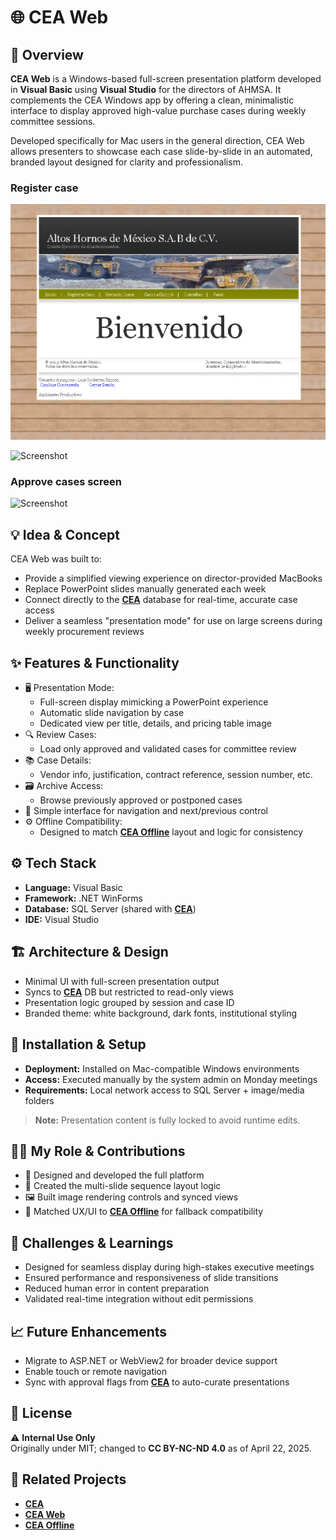 # 🌐 CEA Web

## 🧭 Overview
**CEA Web** is a Windows-based full-screen presentation platform developed in **Visual Basic** using **Visual Studio** for the directors of AHMSA. It complements the CEA Windows app by offering a clean, minimalistic interface to display approved high-value purchase cases during weekly committee sessions.

Developed specifically for Mac users in the general direction, CEA Web allows presenters to showcase each case slide-by-slide in an automated, branded layout designed for clarity and professionalism.

### Register case
![Screenshot](./assets/4.png)

![Screenshot](./assets/13.jpg)

### Approve cases screen
![Screenshot](./assets/2.png)

## 💡 Idea & Concept
CEA Web was built to:
- Provide a simplified viewing experience on director-provided MacBooks
- Replace PowerPoint slides manually generated each week
- Connect directly to the **[CEA](https://github.com/HermiloOrtega/CEA)** database for real-time, accurate case access
- Deliver a seamless "presentation mode" for use on large screens during weekly procurement reviews

## ✨ Features & Functionality
- 🖥 Presentation Mode:
  - Full-screen display mimicking a PowerPoint experience
  - Automatic slide navigation by case
  - Dedicated view per title, details, and pricing table image
- 🔍 Review Cases:
  - Load only approved and validated cases for committee review
- 📚 Case Details:
  - Vendor info, justification, contract reference, session number, etc.
- 🗃 Archive Access:
  - Browse previously approved or postponed cases
- 🔧 Simple interface for navigation and next/previous control
- ⚙️ Offline Compatibility:
  - Designed to match **[CEA Offline](https://github.com/HermiloOrtega/CEA-Offline)** layout and logic for consistency

## ⚙️ Tech Stack
- **Language:** Visual Basic
- **Framework:** .NET WinForms
- **Database:** SQL Server (shared with **[CEA](https://github.com/HermiloOrtega/CEA)**)
- **IDE:** Visual Studio

## 🏗 Architecture & Design
- Minimal UI with full-screen presentation output
- Syncs to **[CEA](https://github.com/HermiloOrtega/CEA)** DB but restricted to read-only views
- Presentation logic grouped by session and case ID
- Branded theme: white background, dark fonts, institutional styling

## 🚀 Installation & Setup
- **Deployment:** Installed on Mac-compatible Windows environments
- **Access:** Executed manually by the system admin on Monday meetings
- **Requirements:** Local network access to SQL Server + image/media folders

> **Note:** Presentation content is fully locked to avoid runtime edits.

## 🧑‍💻 My Role & Contributions
- 💼 Designed and developed the full platform
- 🧱 Created the multi-slide sequence layout logic
- 🖼 Built image rendering controls and synced views
- 🎯 Matched UX/UI to **[CEA Offline](https://github.com/HermiloOrtega/CEA-Offline)** for fallback compatibility

## 🧗 Challenges & Learnings
- Designed for seamless display during high-stakes executive meetings
- Ensured performance and responsiveness of slide transitions
- Reduced human error in content preparation
- Validated real-time integration without edit permissions

## 📈 Future Enhancements
- Migrate to ASP.NET or WebView2 for broader device support
- Enable touch or remote navigation
- Sync with approval flags from **[CEA](https://github.com/HermiloOrtega/CEA)** to auto-curate presentations

## 🪪 License
⚠️ **Internal Use Only**  
Originally under MIT; changed to **CC BY-NC-ND 4.0** as of April 22, 2025.

## 🔗 Related Projects
- **[CEA](https://github.com/HermiloOrtega/CEA)**
- **[CEA Web](https://github.com/HermiloOrtega/CEA-Web)**
- **[CEA Offline](https://github.com/HermiloOrtega/CEA-Offline)**
